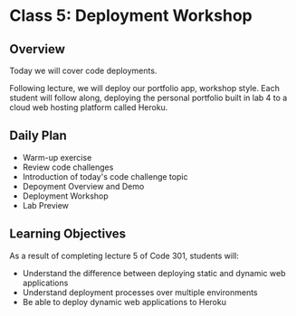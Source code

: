 # Class 5: Deployment Workshop 

## Overview

Today we will cover code deployments.

Following lecture, we will deploy our portfolio app, workshop style. Each student will follow along, deploying the personal portfolio built in lab 4 to a cloud web hosting platform called Heroku.

## Daily Plan

- Warm-up exercise
- Review code challenges
- Introduction of today's code challenge topic
- Depoyment Overview and Demo
- Deployment Workshop
- Lab Preview

## Learning Objectives

As a result of completing lecture 5 of Code 301, students will:
- Understand the difference between deploying static and dynamic web applications
- Understand deployment processes over multiple environments
- Be able to deploy dynamic web applications to Heroku

